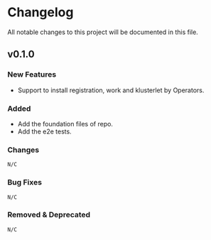 # Changelog
All notable changes to this project will be documented in this file.

## v0.1.0

### New Features 
* Support to install registration, work and klusterlet by Operators.

### Added
* Add the foundation files of repo.
* Add the e2e tests.

### Changes
    N/C

### Bug Fixes
    N/C

### Removed & Deprecated
    N/C
